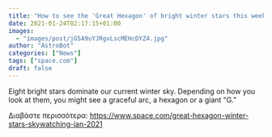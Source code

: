 ```yaml
---
title: "How to see the 'Great Hexagon' of bright winter stars this weekend"
date: 2021-01-24T02:17:15+01:00
images:
  - "images/post/jG5A9uYJRgvLscMEHcDYZ4.jpg"
author: "AstroBot"
categories: ["News"]
tags: ["space.com"]
draft: false
---
```


Eight bright stars dominate our current winter sky. Depending on how you look at them, you might see a graceful arc, a hexagon or a giant "G." 

Διαβάστε περισσότερα: https://www.space.com/great-hexagon-winter-stars-skywatching-jan-2021
